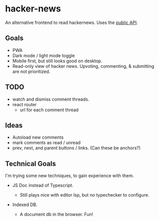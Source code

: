 # hacker-news
An alternative frontend to read hackernews. Uses the [public API](https://github.com/HackerNews/API).

## Goals
- PWA
- Dark mode / light mode toggle
- Mobile first, but still looks good on desktop.
- Read-only view of hacker news. Upvoting, commenting, & submitting are not prioritized.


## TODO
- watch and dismiss comment threads.
- react router
    - url for each comment thread


## Ideas
- Autoload new comments
- mark comments as read / unread
- prev, next, and parent buttons / links. (Can these be anchors?)


## Technical Goals
I'm trying some new techniques, to gain experience with them.

- JS Doc instead of Typescript.
    - Still plays nice with editor lsp, but no typechecker to configure.

- Indexed DB.
    - A document db in the browser. Fun!
